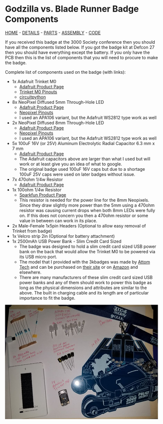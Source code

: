 # Godzilla vs. Blade Runner Badge Components

[HOME](/) - [DETAILS](3kbadge_details.md) - [PARTS](3kbadge_components.md) - [ASSEMBLY](3kbadge_assembly.md) - [CODE](3kbadge_code.md)

If you received this badge at the 3000 Society conference then you should have all the components listed below.
If you got the badge kit at Defcon 27 then you should have everything except the battery.
If you only have the PCB then this is the list of components that you will need to procure to make the badge.

Complete list of components used on the badge (with links):

* 1x Adafruit Trinket M0
    * [Adafruit Product Page](https://www.adafruit.com/product/3500)
    * [Trinket M0 Pinouts](https://learn.adafruit.com/adafruit-trinket-m0-circuitpython-arduino/pinouts)
    * [circuitpython](https://learn.adafruit.com/welcome-to-circuitpython)
* 8x NeoPixel Diffused 5mm Through-Hole LED
    * [Adafruit Product Page](https://www.adafruit.com/product/1938)
    * [Neopixel Pinouts](https://cdn-shop.adafruit.com/970x728/1938-05.jpg)
    * I used an APA106 variant, but the Adafruit WS2812 type work as well
* 2x NeoPixel Diffused 8mm Through-Hole LED
    * [Adafruit Product Page](https://www.adafruit.com/product/1734)
    * [Neopixel Pinouts](https://cdn-shop.adafruit.com/970x728/1734-04.jpg)
    * I used an APA106 variant, but the Adafruit WS2812 type work as well
* 5x 100uF 16V (or 25V) Aluminum Electrolytic Radial Capacitor 6.3 mm x 7 mm
    * [Adafruit Product Page](https://www.adafruit.com/product/2193)
    * The Adafruit capacitors above are larger than what I used but will work or at least give you an idea of what to google.
    * The original badge used 100uF 16V caps but due to a shortage 100uF 25V caps were used on later badges without issue.
* 7x 470ohm 1/4w Resistor
    * [Adafruit Product Page](https://www.adafruit.com/product/2781)
* 1x 100ohm 1/4w Resistor
    * [Sparkfun Product Page](https://www.sparkfun.com/products/14493)
    * This resistor is needed for the power line for the 8mm Neopixels.  Since they draw slightly more power than the 5mm using a 470ohm resistor was causing current drops when both 8mm LEDs were fully on.  If this does not concern you then a 470ohm resistor or some value in between can work in its place.
* 2x Male-Female 1x5pin Headers (Optional to allow easy removal of Trinket from badge)
* 1x Velcro strip 2in (Optional for battery attachment)
* 1x 2500mAh USB Power Bank - Slim Credit Card Sized
    * The badge was designed to hold a slim credit card sized USB power bank on the back that would allow the Trinket M0 to be powered via its USB micro port.
    * The model that I provided with the 3kbadges was made by [Attom Tech](https://www.attomtech.com/) and can be purchased on [their site](https://www.attomtech.com/product/attom-tech-2500mah-ultra-slim-mini-power-bank/) or on [Amazon](https://www.amazon.com/Attom-Tech-External-Emergency-Charging/dp/B076HJTNYJ) and elsewhere.
    * There are many manufacturers of these slim credit card sized USB power banks and any of them should work to power this badge as long as the physical dimensions and attributes are similar to the above. The built in charging cable and its length are of particular importance to fit the badge.

![3kbadge_components](3kbadge_components.JPG)
